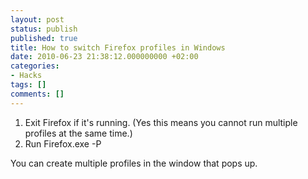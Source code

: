 ```yaml
---
layout: post
status: publish
published: true
title: How to switch Firefox profiles in Windows
date: 2010-06-23 21:38:12.000000000 +02:00
categories:
- Hacks
tags: []
comments: []
---
```

<ol>
	<li>Exit Firefox if it's running. (Yes this means you cannot run multiple profiles at the same time.)</li>
	<li>Run Firefox.exe -P</li>
</ol>
You can create multiple profiles in the window that pops up.
